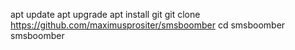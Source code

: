 apt update
apt upgrade
apt install git
git clone https://github.com/maximusprositer/smsboomber
cd smsboomber
smsboomber
